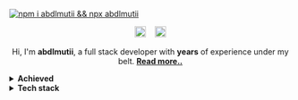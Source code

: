 [![npm i abdlmutii && npx abdlmutii](https://readme-typing-svg.demolab.com?pause=1000&color=FFFFFF&center=true&width=435&lines=>+npm+i+abdlmutii;>+npx+abdlmutii)](https://github.com/abdlmutii)

<p align="center">
<a href="https://twitter.com/abdlmutii"><img width="20px" alt="Twitter" title="Twitter" src="https://media.discordapp.net/attachments/726388631664852992/1087036735873101834/twwir98.png"/></a>
&#8287;&#8287;
<a href="https://discord.com/users/630857610350034980"><img width="20px" alt="Seif#0995" title="Discord" src="https://media.discordapp.net/attachments/726388631664852992/1087036735227179048/871.png"/></a>
</p>

<p align="center">Hi, I'm <strong>abdlmutii</strong>, a full stack developer with <strong>years</strong> of experience under my belt. <strong><a href="https://abdlmutii.repl.co/resume">Read more..</a></strong></p>
<details>

  <summary><strong>Achieved</strong></summary>
  
  - 🫧 I'm an self-taught developer.
  
  - 👾 As a lifelong learner, I am currently focused on learning about machine learning and artificial intelligence, always keeping up with the latest technologies and trends.
  
  - 🎯 My goal is to contribute to 100+ open source projects, continuously honing my skills while making a positive impact on the community.
  
  - 📬 If you'd like to get in touch with me for business or collaboration opportunities, feel free to email me at [abdlmutii.buz@outlook.com](mailto:abdlmutii.buz@outlook.com). For general inquiries, you can reach me at [abdlmutii@outlook.com](mailto:abdlmutii@outlook.com).
  
  - 🖥️ Check out my portfolio at https://abdlmutii.repl.co/ and take a look at my [resumè](https://abdlmutii.repl.co/resume) to learn more about my experience and skill set.
  
  - 💻 Fun fact: I code on my phone, but I have a goal to buy a PC in the long term.
</details>

<details>

  <summary><strong>Tech stack</strong></summary>
  
#### Back-end:
<p align="center">
  <img src="https://img.shields.io/badge/-JavaScript-05122A?style=flat&logo=javascript">

  <img src="https://img.shields.io/badge/-Node.js-05122A?style=flat&logo=node.js">

  <img src="https://img.shields.io/badge/-Express.js-05122A?style=flat&logo=express">

  <img src="https://img.shields.io/badge/-React%20Native-05122A?style=flat&logo=react">
 </p>
 
 #### Front-End:
  <p align="center">
  <img src="https://img.shields.io/badge/-Tailwind.css-05122A?style=flat&logo=tailwind-css">

  <img src="https://img.shields.io/badge/-CSS-05122A?style=flat&logo=css3">

  <img src="https://img.shields.io/badge/-HTML-05122A?style=flat&logo=html5">
  </p>
  
 #### Platforms: 
 <p align="center">
  <img src="https://img.shields.io/badge/-VSCode-05122A?style=flat&logo=visual-studio-code">

  <img src="https://img.shields.io/badge/-Replit-05122A?style=flat&logo=replit">

</p>

  </details>
